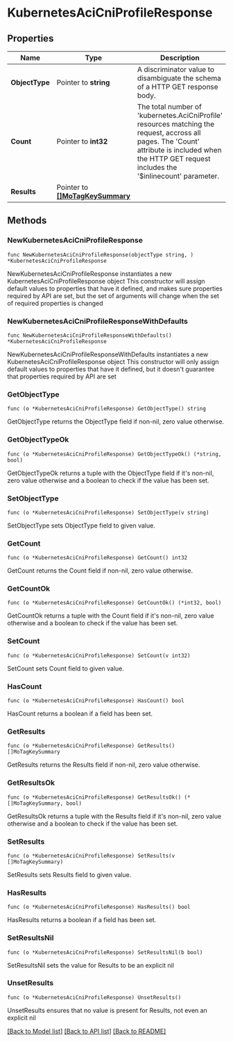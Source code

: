 # KubernetesAciCniProfileResponse

## Properties

Name | Type | Description | Notes
------------ | ------------- | ------------- | -------------
**ObjectType** | Pointer to **string** | A discriminator value to disambiguate the schema of a HTTP GET response body. | 
**Count** | Pointer to **int32** | The total number of &#39;kubernetes.AciCniProfile&#39; resources matching the request, accross all pages. The &#39;Count&#39; attribute is included when the HTTP GET request includes the &#39;$inlinecount&#39; parameter. | [optional] 
**Results** | Pointer to [**[]MoTagKeySummary**](mo.TagKeySummary.md) |  | [optional] 

## Methods

### NewKubernetesAciCniProfileResponse

`func NewKubernetesAciCniProfileResponse(objectType string, ) *KubernetesAciCniProfileResponse`

NewKubernetesAciCniProfileResponse instantiates a new KubernetesAciCniProfileResponse object
This constructor will assign default values to properties that have it defined,
and makes sure properties required by API are set, but the set of arguments
will change when the set of required properties is changed

### NewKubernetesAciCniProfileResponseWithDefaults

`func NewKubernetesAciCniProfileResponseWithDefaults() *KubernetesAciCniProfileResponse`

NewKubernetesAciCniProfileResponseWithDefaults instantiates a new KubernetesAciCniProfileResponse object
This constructor will only assign default values to properties that have it defined,
but it doesn't guarantee that properties required by API are set

### GetObjectType

`func (o *KubernetesAciCniProfileResponse) GetObjectType() string`

GetObjectType returns the ObjectType field if non-nil, zero value otherwise.

### GetObjectTypeOk

`func (o *KubernetesAciCniProfileResponse) GetObjectTypeOk() (*string, bool)`

GetObjectTypeOk returns a tuple with the ObjectType field if it's non-nil, zero value otherwise
and a boolean to check if the value has been set.

### SetObjectType

`func (o *KubernetesAciCniProfileResponse) SetObjectType(v string)`

SetObjectType sets ObjectType field to given value.


### GetCount

`func (o *KubernetesAciCniProfileResponse) GetCount() int32`

GetCount returns the Count field if non-nil, zero value otherwise.

### GetCountOk

`func (o *KubernetesAciCniProfileResponse) GetCountOk() (*int32, bool)`

GetCountOk returns a tuple with the Count field if it's non-nil, zero value otherwise
and a boolean to check if the value has been set.

### SetCount

`func (o *KubernetesAciCniProfileResponse) SetCount(v int32)`

SetCount sets Count field to given value.

### HasCount

`func (o *KubernetesAciCniProfileResponse) HasCount() bool`

HasCount returns a boolean if a field has been set.

### GetResults

`func (o *KubernetesAciCniProfileResponse) GetResults() []MoTagKeySummary`

GetResults returns the Results field if non-nil, zero value otherwise.

### GetResultsOk

`func (o *KubernetesAciCniProfileResponse) GetResultsOk() (*[]MoTagKeySummary, bool)`

GetResultsOk returns a tuple with the Results field if it's non-nil, zero value otherwise
and a boolean to check if the value has been set.

### SetResults

`func (o *KubernetesAciCniProfileResponse) SetResults(v []MoTagKeySummary)`

SetResults sets Results field to given value.

### HasResults

`func (o *KubernetesAciCniProfileResponse) HasResults() bool`

HasResults returns a boolean if a field has been set.

### SetResultsNil

`func (o *KubernetesAciCniProfileResponse) SetResultsNil(b bool)`

 SetResultsNil sets the value for Results to be an explicit nil

### UnsetResults
`func (o *KubernetesAciCniProfileResponse) UnsetResults()`

UnsetResults ensures that no value is present for Results, not even an explicit nil

[[Back to Model list]](../README.md#documentation-for-models) [[Back to API list]](../README.md#documentation-for-api-endpoints) [[Back to README]](../README.md)


